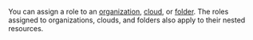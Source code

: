 You can assign a role to an [organization](../../organization/concepts/organization.md), [cloud](../../resource-manager/concepts/resources-hierarchy.md#cloud), or [folder](../../resource-manager/concepts/resources-hierarchy.md#folder). The roles assigned to organizations, clouds, and folders also apply to their nested resources.
